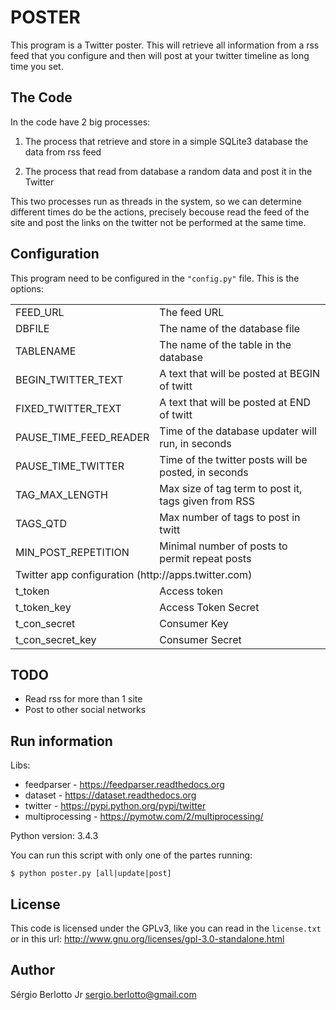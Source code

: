POSTER
======

This program is a Twitter poster. This will retrieve all information from a
rss feed that you configure and then will post at your twitter timeline
as long time you set.

The Code
--------

In the code have 2 big processes:

1. The process that retrieve and store in a simple SQLite3 database the data
from rss feed

2. The process that read from database a random data and post it in the Twitter

This two processes run as threads in the system, so we can determine different
times do be the actions, precisely becouse read the feed of the site and post
the links on the twitter not be performed at the same time.

Configuration
-------------

This program need to be configured in the `"config.py"` file. This is the
options:

<table>
<tr><td>FEED_URL</td><td>The feed URL</td></tr>
<tr><td>DBFILE</td><td>The name of the database file</td></tr>
<tr><td>TABLENAME</td><td>The name of the table in the database</td></tr>
<tr><td>BEGIN_TWITTER_TEXT</td><td>A text that will be posted at BEGIN of twitt</td></tr>
<tr><td>FIXED_TWITTER_TEXT</td><td>A text that will be posted at END of twitt</td></tr>
<tr><td>PAUSE_TIME_FEED_READER</td><td>Time of the database updater will run, in seconds</td></tr>
<tr><td>PAUSE_TIME_TWITTER</td><td>Time of the twitter posts will be posted, in seconds</td></tr>
<tr><td>TAG_MAX_LENGTH</td><td>Max size of tag term to post it, tags given from RSS</td></tr>
<tr><td>TAGS_QTD</td><td>Max number of tags to post in twitt</td></tr>
<tr><td>MIN_POST_REPETITION</td><td>Minimal number of posts to permit repeat posts</td></tr>
<tr><td colspan=2>Twitter app configuration (http://apps.twitter.com)</td></tr>
<tr><td>t_token</td><td>Access token</td></tr>
<tr><td>t_token_key</td><td>Access Token Secret</td></tr>
<tr><td>t_con_secret</td><td>Consumer Key</td></tr>
<tr><td>t_con_secret_key</td><td>Consumer Secret</td></tr>
</table>

TODO
----

 - Read rss for more than 1 site
 - Post to other social networks

Run information
----------------

Libs:

- feedparser - https://feedparser.readthedocs.org
- dataset - https://dataset.readthedocs.org
- twitter - https://pypi.python.org/pypi/twitter
- multiprocessing - https://pymotw.com/2/multiprocessing/

Python version: 3.4.3

You can run this script with only one of the partes running:

    $ python poster.py [all|update|post]

License
-------

This code is licensed under the GPLv3, like you can read in the `license.txt`
or in this url: http://www.gnu.org/licenses/gpl-3.0-standalone.html

Author
------

Sérgio Berlotto Jr <sergio.berlotto@gmail.com>
